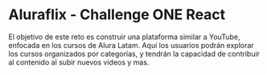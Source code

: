 # Aluraflix - Challenge ONE React


El objetivo de este reto es construir una plataforma similar a YouTube, enfocada en los cursos de Alura Latam. Aquí los usuarios podrán explorar los cursos organizados por categorías, y tendrán la capacidad de contribuir al contenido al subir nuevos videos y mas.
